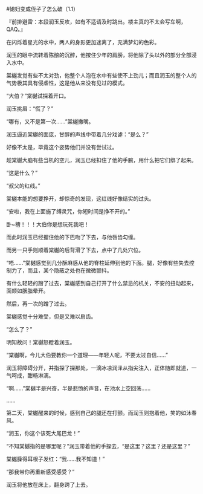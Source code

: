 #媳妇变成侄子了怎么破（1.1）

『前排避雷：本段润玉反攻，如有不适请及时跳出。楼主真的不太会写车啊，QAQ。』

在闪烁着星光的水中，两人的身影更加迷离了，充满梦幻的色彩。

润玉的眼中流转着陈酿的沉醉，他按住少年的肩膀，将他除了头以外的部分全部浸入水中。

棠樾发觉有些不太对劲，他整个人泡在水中有些使不上劲儿；而且润玉的整个人的气势极其具有侵虐性，这是他从来没有见过的模式。

“大伯？”棠樾试探着开口。

润玉挑眉：“慌了？”

“哪有，又不是第一次……”棠樾撇嘴。

润玉逼近棠樾的面庞，甘醇的声线中带着几分戏谑：“是么？”

好像不太是，毕竟这个姿势他们并没有尝试过。

趁棠樾大脑有些当机的空儿，润玉已经扣住了他的手腕，用什么把它们绑了起来。

“这是什么？”

“叔父的红线。”

棠樾本能的想要挣开，却惊奇的发现，这红线好像结实的过头。

“安啦，我在上面施了缚灵咒，你短时间是挣不开的。”

卧~槽！！！大伯你是想玩死我吧！

而此时润玉已经握住他的下巴吻了下去，与他唇齿勾缠。

而另一只手则顺着棠樾的后背滑了下去，点中了几处穴位。

“唔……”棠樾感觉到几分酥麻感从他的脊柱延伸到他的下面。腿，好像有些失去控制力了，而且，某个隐蔽之处也在微微颤抖。

有什么轻轻的蹭了过去，棠樾感到自己打开了什么禁忌的机关，不安的扭动起来，面颊如胭脂晕开。

然后，再一次的蹭了过去。

棠樾感觉十分难受，但是又难以启齿。

“怎么了？”

明知故问！棠樾怒瞪着润玉。

“棠樾啊，今儿大伯要教你一个道理——年轻人呢，不要太过自信……”

润玉将障碍分开，并指探了探那处，一滴冰凉润泽从指尖注入，正体随即就道，一气呵成，酣畅淋漓。

“啊……”棠樾半是兴奋，半是悲愤的声音，在池水上空回荡……

……

第二天，棠樾醒来的时候，感到自己的腿还在打颤。而润玉则抱着他，笑的如沐春风。

“润玉，你这个该死大尾巴龙！”

“不知棠樾指的是哪里呢？”润玉带着他的手探去，“是这里？这里？还是这里？”

棠樾臊得耳根子发红：“我……我不知道！”

“那我带你再重新感受感受？”

润玉将他放在床上，翻身跨了上去。
